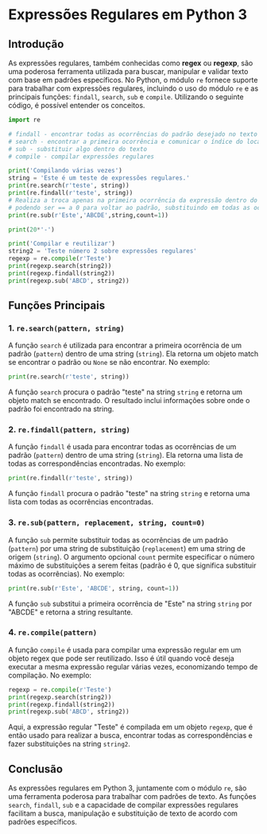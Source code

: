 # Expressões Regulares em Python 3

## Introdução

As expressões regulares, também conhecidas como **regex** ou **regexp**, são uma poderosa ferramenta utilizada para buscar, 
manipular e validar texto com base em padrões específicos. No Python, o módulo `re` fornece suporte para trabalhar com expressões regulares,
incluindo o uso do módulo `re` e as principais funções: `findall`, `search`, `sub` e `compile`. Utilizando o seguinte código, é 
possível entender os conceitos.

```python
import re

# findall - encontrar todas as ocorrências do padrão desejado no texto
# search - encontrar a primeira ocorrência e comunicar o índice do local que foi encontrado
# sub - substituir algo dentro do texto
# compile - compilar expressões regulares

print('Compilando várias vezes')
string = 'Este é um teste de expressões regulares.'
print(re.search(r'teste', string))
print(re.findall(r'teste', string))
# Realiza a troca apenas na primeira ocorrência da expressão dentro do texto,
# podendo ser == a 0 para voltar ao padrão, substituindo em todas as ocorrências
print(re.sub(r'Este','ABCDE',string,count=1))

print(20*'-')

print('Compilar e reutilizar')
string2 = 'Teste número 2 sobre expressões regulares'
regexp = re.compile(r'Teste')
print(regexp.search(string2))
print(regexp.findall(string2))
print(regexp.sub('ABCD', string2))
```

## Funções Principais

### 1. `re.search(pattern, string)`

A função `search` é utilizada para encontrar a primeira ocorrência de um padrão (`pattern`) dentro de uma string (`string`). 
Ela retorna um objeto match se encontrar o padrão ou `None` se não encontrar. No exemplo:

```python
print(re.search(r'teste', string))
```

A função `search` procura o padrão "teste" na string `string` e retorna um objeto match se encontrado. 
O resultado inclui informações sobre onde o padrão foi encontrado na string.

### 2. `re.findall(pattern, string)`

A função `findall` é usada para encontrar todas as ocorrências de um padrão (`pattern`) dentro de uma string (`string`). Ela retorna uma lista de todas as correspondências encontradas. No exemplo:

```python
print(re.findall(r'teste', string))
```

A função `findall` procura o padrão "teste" na string `string` e retorna uma lista com todas as ocorrências encontradas.

### 3. `re.sub(pattern, replacement, string, count=0)`

A função `sub` permite substituir todas as ocorrências de um padrão (`pattern`) por uma string de substituição (`replacement`) 
em uma string de origem (`string`). O argumento opcional `count` permite especificar o número máximo de substituições a serem feitas 
(padrão é 0, que significa substituir todas as ocorrências). No exemplo:

```python
print(re.sub(r'Este', 'ABCDE', string, count=1))
```

A função `sub` substitui a primeira ocorrência de "Este" na string `string` por "ABCDE" e retorna a string resultante.

### 4. `re.compile(pattern)`

A função `compile` é usada para compilar uma expressão regular em um objeto regex que pode ser reutilizado. Isso é útil 
quando você deseja executar a mesma expressão regular várias vezes, economizando tempo de compilação. No exemplo:

```python
regexp = re.compile(r'Teste')
print(regexp.search(string2))
print(regexp.findall(string2))
print(regexp.sub('ABCD', string2))
```

Aqui, a expressão regular "Teste" é compilada em um objeto `regexp`, que é então usado para realizar a busca, encontrar todas as 
correspondências e fazer substituições na string `string2`.

## Conclusão

As expressões regulares em Python 3, juntamente com o módulo `re`, são uma ferramenta poderosa para trabalhar com padrões de texto. 
As funções `search`, `findall`, `sub` e a capacidade de compilar expressões regulares facilitam a busca, manipulação e substituição 
de texto de acordo com padrões específicos. 